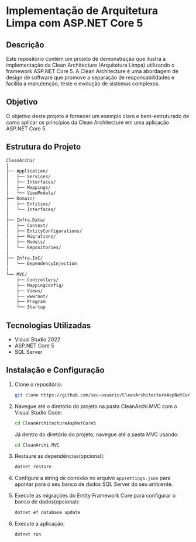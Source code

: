 # Implementação de Arquitetura Limpa com ASP.NET Core 5

## Descrição

Este repositório contém um projeto de demonstração que ilustra a implementação da Clean Architecture (Arquitetura Limpa) utilizando o framework ASP.NET Core 5. A Clean Architecture é uma abordagem de design de software que promove a separação de responsabilidades e facilita a manutenção, teste e evolução de sistemas complexos.

## Objetivo

O objetivo deste projeto é fornecer um exemplo claro e bem-estruturado de como aplicar os princípios da Clean Architecture em uma aplicação ASP.NET Core 5. 

## Estrutura do Projeto
```bash
CleanArchi/
│
├── Application/
│   ├── Services/
│   ├── Interfaces/
│   ├── Mappings/
│   └── ViewModels/
├── Domain/
│   ├── Entities/
│   └── Interfaces/
│
├── Infra.Data/
│   ├── Context/
│   ├── EntityConfigurations/
│   ├── Migrations/
│   ├── Models/
│   └── Repositories/
│
├── Infra.IoC/
│   └── DependencyInjection
│
└── MVC/
    ├── Controllers/
    ├── MappingConfig/
    ├── Views/
    ├── wwwroot/
    ├── Program
    └── Startup

 ```

## Tecnologias Utilizadas

- Visual Studio 2022
- ASP.NET Core 5
- SQL Server 

## Instalação e Configuração

1. Clone o repositório:
    ```bash
    git clone https://github.com/seu-usuario/CleanArchitectureAspNetCore5.git
    ```

2. Navegue até o diretório do projeto na pasta CleanArchi.MVC com o Visual Studio Code:
    ```bash
    cd CleanArchitectureAspNetCore5
    ```
    Já dentro do diretório do projeto, navegue até a pasta MVC usando:
      ```bash
    cd CleanArchi.MVC
    ```

3. Restaure as dependências(opcional):
    ```bash
    dotnet restore
    ```

4. Configure a string de conexão no arquivo `appsettings.json` para apontar para o seu banco de dados SQL Server do seu ambiente.

5. Execute as migrações do Entity Framework Core para configurar o banco de dados(opcional):
    ```bash
    dotnet ef database update
    ```

6. Execute a aplicação:
    ```bash
    dotnet run
    ```

